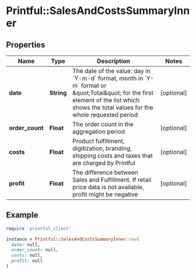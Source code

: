 # Printful::SalesAndCostsSummaryInner

## Properties

| Name | Type | Description | Notes |
| ---- | ---- | ----------- | ----- |
| **date** | **String** | The date of the value: day in &#x60;Y-m-d&#x60; format, month in &#x60;Y-m&#x60; format or \&quot;Total\&quot; for the first element of the list which shows the total values for the whole requested period | [optional] |
| **order_count** | **Float** | The order count in the aggregation period | [optional] |
| **costs** | **Float** | Product fulfillment, digitization, branding, shipping costs and taxes that are charged by Printful | [optional] |
| **profit** | **Float** | The difference between Sales and Fulfillment. If retail price data is not available, profit might be negative | [optional] |

## Example

```ruby
require 'printful_client'

instance = Printful::SalesAndCostsSummaryInner.new(
  date: null,
  order_count: null,
  costs: null,
  profit: null
)
```

